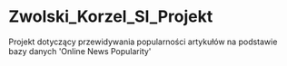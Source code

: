 # Zwolski_Korzel_SI_Projekt
Projekt dotyczący przewidywania popularności artykułów na podstawie bazy danych 'Online News Popularity'

